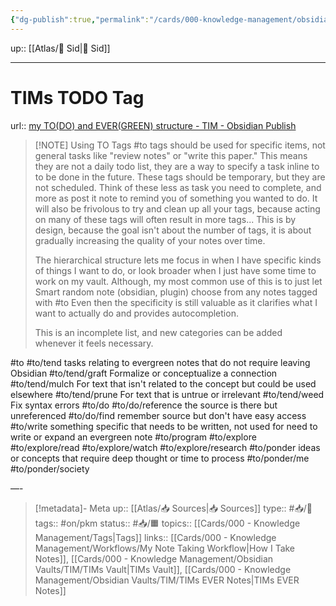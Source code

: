 ```yaml
---
{"dg-publish":true,"permalink":"/cards/000-knowledge-management/obsidian-vaults/tim/ti-ms-todo-tag/","title":"TIMs TODO Tag"}
---
```


up:: [[Atlas/🧠 Sid\|🧠 Sid]]

---

# TIMs TODO Tag

url:: [my TO(DO) and EVER(GREEN) structure - TIM - Obsidian Publish](https://publish.obsidian.md/tim/40_Evergreens/my+TO(DO)+and+EVER(GREEN)+structure)

>[!NOTE] Using TO Tags
>#to tags should be used for specific items, not general tasks like "review notes" or "write this paper." This means they are not a daily todo list, they are a way to specify a task inline to to be done in the future. These tags should be temporary, but they are not scheduled. Think of these less as task you need to complete, and more as post it note to remind you of something you wanted to do. It will also be frivolous to try and clean up all your tags, because acting on many of these tags will often result in more tags... This is by design, because the goal isn't about the number of tags, it is about gradually increasing the quality of your notes over time.
>
>The hierarchical structure lets me focus in when I have specific kinds of things I want to do, or look broader when I just have some time to work on my vault. Although, my most common use of this is to just let Smart random note (obsidian, plugin) choose from any notes tagged with #to Even then the specificity is still valuable as it clarifies what I want to actually do and provides autocompletion.
>
>This is an incomplete list, and new categories can be added whenever it feels necessary.
>
#to
#to/tend tasks relating to evergreen notes that do not require leaving Obsidian
#to/tend/graft Formalize or conceptualize a connection
#to/tend/mulch For text that isn't related to the concept but could be used elsewhere
#to/tend/prune For text that is untrue or irrelevant
#to/tend/weed Fix syntax errors
#to/do
#to/do/reference the source is there but unreferenced
#to/do/find remember source but don't have easy access
#to/write something specific that needs to be written, not used for need to write or expand an evergreen note
#to/program
#to/explore
#to/explore/read
#to/explore/watch
#to/explore/research
#to/ponder ideas or concepts that require deep thought or time to process
#to/ponder/me
#to/ponder/society

—-

> [!metadata]- Meta
> up:: [[Atlas/📥 Sources\|📥 Sources]]
> type:: #📥/📰 
> tags:: #on/pkm 
> status:: #📥/🟧 
> topics:: [[Cards/000 - Knowledge Management/Tags\|Tags]]
> links:: [[Cards/000 - Knowledge Management/Workflows/My Note Taking Workflow\|How I Take Notes]], [[Cards/000 - Knowledge Management/Obsidian Vaults/TIM/TIMs Vault\|TIMs Vault]], [[Cards/000 - Knowledge Management/Obsidian Vaults/TIM/TIMs EVER Notes\|TIMs EVER Notes]]


